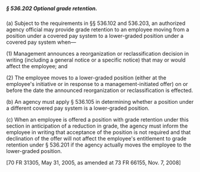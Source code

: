 ##### § 536.202 Optional grade retention. #####

(a) Subject to the requirements in §§ 536.102 and 536.203, an authorized agency official may provide grade retention to an employee moving from a position under a covered pay system to a lower-graded position under a covered pay system when—

(1) Management announces a reorganization or reclassification decision in writing (including a general notice or a specific notice) that may or would affect the employee; and

(2) The employee moves to a lower-graded position (either at the employee's initiative or in response to a management-initiated offer) on or before the date the announced reorganization or reclassification is effected.

(b) An agency must apply § 536.105 in determining whether a position under a different covered pay system is a lower-graded position.

(c) When an employee is offered a position with grade retention under this section in anticipation of a reduction in grade, the agency must inform the employee in writing that acceptance of the position is not required and that declination of the offer will not affect the employee's entitlement to grade retention under § 536.201 if the agency actually moves the employee to the lower-graded position.

[70 FR 31305, May 31, 2005, as amended at 73 FR 66155, Nov. 7, 2008]